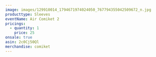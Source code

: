 ```yaml
---
image: images/129910014_1794671974024050_767794355042509672_n.jpg
producttype: Sleeves
eventName: Air Comiket 2
pricings:
  - quantity: 1
    price: 25
onsale: true
asin: 2c0Cj50Ql
merchandise: comiket
---
```

